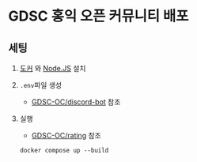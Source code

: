 # GDSC 홍익 오픈 커뮤니티 배포

## 세팅

1. [도커](/docs/contribution-guides/developers/docker) 와
   [Node.JS](https://nodejs.org) 설치

2. `.env`파일 생성

   - [GDSC-OC/discord-bot](https://github.com/GDSC-OC/discord-bot) 참조

3. 실행

   - [GDSC-OC/rating](https://github.com/GDSC-OC/rating) 참조

   ```
   docker compose up --build
   ```
